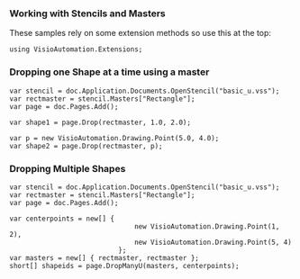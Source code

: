### Working with Stencils and Masters

These samples rely on some extension methods so use this at the top:

```
using VisioAutomation.Extensions;
```

### Dropping one Shape at a time using a master

```
var stencil = doc.Application.Documents.OpenStencil("basic_u.vss");
var rectmaster = stencil.Masters["Rectangle"];
var page = doc.Pages.Add();

var shape1 = page.Drop(rectmaster, 1.0, 2.0);

var p = new VisioAutomation.Drawing.Point(5.0, 4.0);
var shape2 = page.Drop(rectmaster, p);
```

### Dropping Multiple Shapes

```
var stencil = doc.Application.Documents.OpenStencil("basic_u.vss");
var rectmaster = stencil.Masters["Rectangle"];
var page = doc.Pages.Add();

var centerpoints = new[] {
                               new VisioAutomation.Drawing.Point(1, 2),
                               new VisioAutomation.Drawing.Point(5, 4)
                           };
var masters = new[] { rectmaster, rectmaster };
short[] shapeids = page.DropManyU(masters, centerpoints);
```



